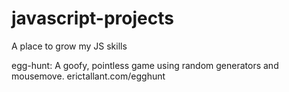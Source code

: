 # javascript-projects
A place to grow my JS skills

egg-hunt: A goofy, pointless game using random generators and mousemove. erictallant.com/egghunt
